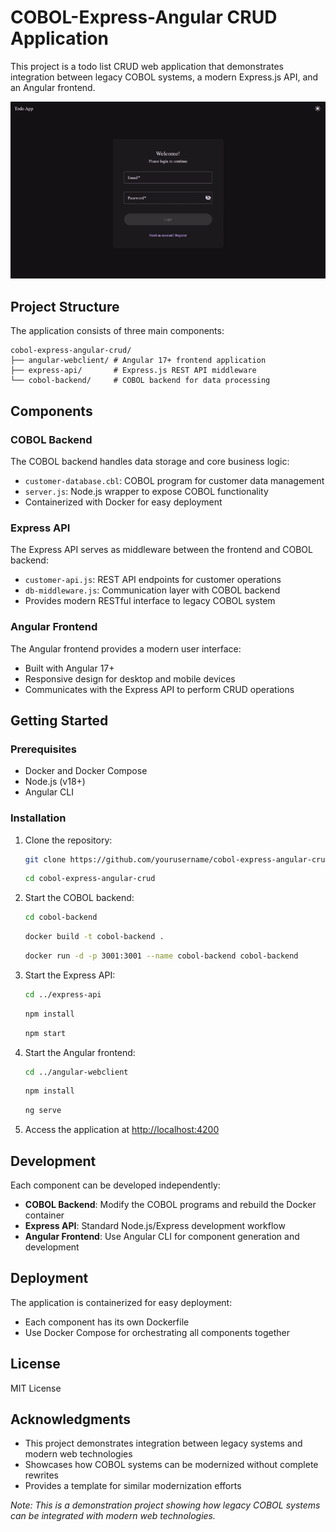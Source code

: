 # COBOL-Express-Angular CRUD Application

This project is a todo list CRUD web application that demonstrates integration between legacy COBOL systems, a modern Express.js API, and an Angular frontend.

![Demo](https://raw.githubusercontent.com/shadeiskndr/shadeiskndr.github.io/main/uploads/todolist.gif)

## Project Structure

The application consists of three main components:

```text
cobol-express-angular-crud/
├── angular-webclient/ # Angular 17+ frontend application
├── express-api/       # Express.js REST API middleware
└── cobol-backend/     # COBOL backend for data processing
```

## Components

### COBOL Backend

The COBOL backend handles data storage and core business logic:

- `customer-database.cbl`: COBOL program for customer data management
- `server.js`: Node.js wrapper to expose COBOL functionality
- Containerized with Docker for easy deployment

### Express API

The Express API serves as middleware between the frontend and COBOL backend:

- `customer-api.js`: REST API endpoints for customer operations
- `db-middleware.js`: Communication layer with COBOL backend
- Provides modern RESTful interface to legacy COBOL system

### Angular Frontend

The Angular frontend provides a modern user interface:

- Built with Angular 17+
- Responsive design for desktop and mobile devices
- Communicates with the Express API to perform CRUD operations

## Getting Started

### Prerequisites

- Docker and Docker Compose
- Node.js (v18+)
- Angular CLI

### Installation

1.  Clone the repository:

    ```bash
    git clone https://github.com/yourusername/cobol-express-angular-crud.git
    ```

    ```bash
    cd cobol-express-angular-crud
    ```

2.  Start the COBOL backend:

    ```bash
    cd cobol-backend
    ```

    ```bash
    docker build -t cobol-backend .
    ```

    ```bash
    docker run -d -p 3001:3001 --name cobol-backend cobol-backend
    ```

3.  Start the Express API:

    ```bash
    cd ../express-api
    ```

    ```bash
    npm install
    ```

    ```bash
    npm start
    ```

4.  Start the Angular frontend:

    ```bash
    cd ../angular-webclient
    ```

    ```bash
    npm install
    ```

    ```bash
    ng serve
    ```

5.  Access the application at [http://localhost:4200](http://localhost:4200)

## Development

Each component can be developed independently:

- **COBOL Backend**: Modify the COBOL programs and rebuild the Docker container
- **Express API**: Standard Node.js/Express development workflow
- **Angular Frontend**: Use Angular CLI for component generation and development

## Deployment

The application is containerized for easy deployment:

- Each component has its own Dockerfile
- Use Docker Compose for orchestrating all components together

## License

MIT License

## Acknowledgments

- This project demonstrates integration between legacy systems and modern web technologies
- Showcases how COBOL systems can be modernized without complete rewrites
- Provides a template for similar modernization efforts

_Note: This is a demonstration project showing how legacy COBOL systems can be integrated with modern web technologies._
